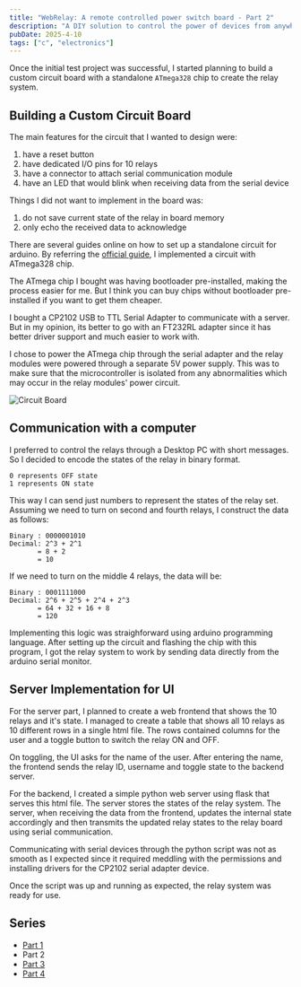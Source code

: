 ```yaml
---
title: "WebRelay: A remote controlled power switch board - Part 2"
description: "A DIY solution to control the power of devices from anywhere"
pubDate: 2025-4-10
tags: ["c", "electronics"]
---
```


Once the initial test project was successful, I started planning to build a custom
circuit board with a standalone `ATmega328` chip to create the relay system.

## Building a Custom Circuit Board

The main features for the circuit that I wanted to design were:
1. have a reset button
2. have dedicated I/O pins for 10 relays
3. have a connector to attach serial communication module
4. have an LED that would blink when receiving data from the serial device

Things I did not want to implement in the board was:
1. do not save current state of the relay in board memory
2. only echo the received data to acknowledge

There are several guides online on how to set up a standalone circuit for arduino.
By referring the [official guide](https://docs.arduino.cc/retired/hacking/hardware/building-an-arduino-on-a-breadboard/), I implemented a circuit with ATmega328 chip.

The ATmega chip I bought was having bootloader pre-installed, making the process easier
for me. But I think you can buy chips without bootloader pre-installed if you want to
get them cheaper.

I bought a CP2102 USB to TTL Serial Adapter to communicate with a server. But in
my opinion, its better to go with an FT232RL adapter since it has better driver
support and much easier to work with.

I chose to power the ATmega chip through the serial adapter and the relay modules
were powered through a separate 5V power supply. This was to make sure that the
microcontroller is isolated from any abnormalities which may occur in the relay
modules' power circuit.

![Circuit Board](https://u.cubeupload.com/serenevoid/rIpvFh.jpeg)

## Communication with a computer

I preferred to control the relays through a Desktop PC with short messages.
So I decided to encode the states of the relay in binary format.
```plaintext
0 represents OFF state
1 represents ON state
```
This way I can send just numbers to represent the states of the relay set.
Assuming we need to turn on second and fourth relays, I construct the data as follows:
```plaintext
Binary : 0000001010
Decimal: 2^3 + 2^1
       = 8 + 2
       = 10
```
If we need to turn on the middle 4 relays, the data will be:
```plaintext
Binary : 0001111000
Decimal: 2^6 + 2^5 + 2^4 + 2^3
       = 64 + 32 + 16 + 8
       = 120
```
Implementing this logic was straighforward using arduino programming language. After setting
up the circuit and flashing the chip with this program, I got the relay system to work
by sending data directly from the arduino serial monitor.

## Server Implementation for UI

For the server part, I planned to create a web frontend that shows the 10 relays and it's state.
I managed to create a table that shows all 10 relays as 10 different rows in a single html file.
The rows contained columns for the user and a toggle button to switch the relay ON and OFF.

On toggling, the UI asks for the name of the user. After entering the name, the
frontend sends the relay ID, username and toggle state to the backend server.

For the backend, I created a simple python web server using flask that serves this
html file. The server stores the states of the relay system. The server, when receiving
the data from the frontend, updates the internal state accordingly and then transmits
the updated relay states to the relay board using serial communication.

Communicating with serial devices through the python script was not as smooth as
I expected since it required meddling with the permissions and installing drivers for
the CP2102 serial adapter device.

Once the script was up and running as expected, the relay system was ready for use.

## Series
- [Part 1](/blog/diy-web-relay-switch-part-1)
- Part 2
- [Part 3](/blog/diy-web-relay-switch-part-3)
- [Part 4](/blog/diy-web-relay-switch-part-4)
